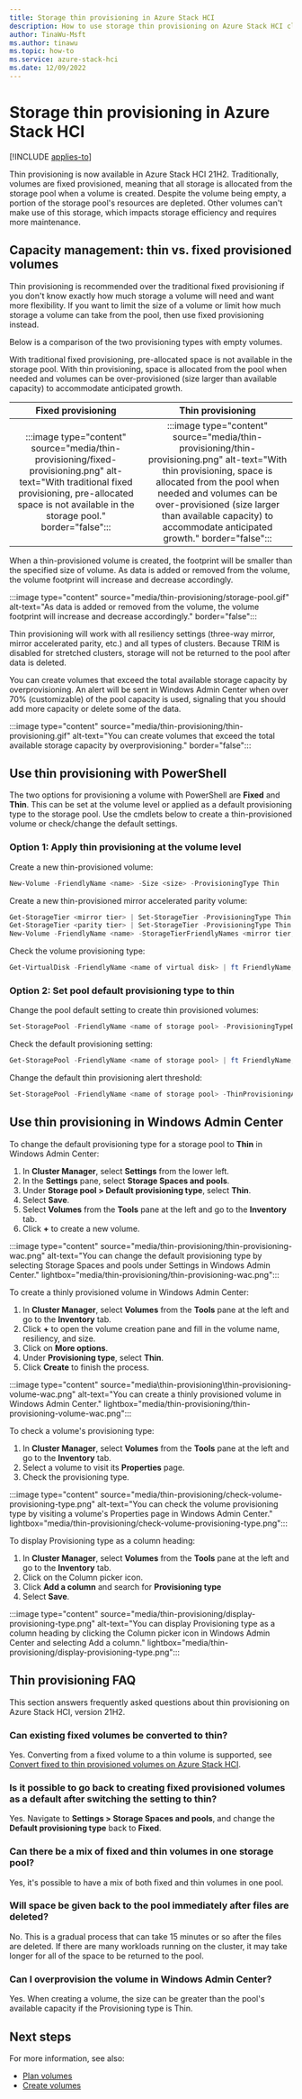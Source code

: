 ```yaml
---
title: Storage thin provisioning in Azure Stack HCI
description: How to use storage thin provisioning on Azure Stack HCI clusters by using Windows PowerShell or Windows Admin Center.
author: TinaWu-Msft
ms.author: tinawu
ms.topic: how-to
ms.service: azure-stack-hci
ms.date: 12/09/2022
---
```


# Storage thin provisioning in Azure Stack HCI

[!INCLUDE [applies-to](../includes/hci-applies-to-22h2.md)]

Thin provisioning is now available in Azure Stack HCI 21H2. Traditionally, volumes are fixed provisioned, meaning that all storage is allocated from the storage pool when a volume is created. Despite the volume being empty, a portion of the storage pool's resources are depleted. Other volumes can't make use of this storage, which impacts storage efficiency and requires more maintenance.

## Capacity management: thin vs. fixed provisioned volumes

Thin provisioning is recommended over the traditional fixed provisioning if you don't know exactly how much storage a volume will need and want more flexibility. If you want to limit the size of a volume or limit how much storage a volume can take from the pool, then use fixed provisioning instead.

Below is a comparison of the two provisioning types with empty volumes.

With traditional fixed provisioning, pre-allocated space is not available in the storage pool. With thin provisioning, space is allocated from the pool when needed and volumes can be over-provisioned (size larger than available capacity) to accommodate anticipated growth.

| **Fixed provisioning** | **Thin provisioning** |
|:----------------------:|:---------------------:|
|:::image type="content" source="media/thin-provisioning/fixed-provisioning.png" alt-text="With traditional fixed provisioning, pre-allocated space is not available in the storage pool." border="false":::|:::image type="content" source="media/thin-provisioning/thin-provisioning.png" alt-text="With thin provisioning, space is allocated from the pool when needed and volumes can be over-provisioned (size larger than available capacity) to accommodate anticipated growth." border="false":::|

When a thin-provisioned volume is created, the footprint will be smaller than the specified size of volume. As data is added or removed from the volume, the volume footprint will increase and decrease accordingly.

:::image type="content" source="media/thin-provisioning/storage-pool.gif" alt-text="As data is added or removed from the volume, the volume footprint will increase and decrease accordingly." border="false":::

Thin provisioning will work with all resiliency settings (three-way mirror, mirror accelerated parity, etc.) and all types of clusters. Because TRIM is disabled for stretched clusters, storage will not be returned to the pool after data is deleted.

You can create volumes that exceed the total available storage capacity by overprovisioning. An alert will be sent in Windows Admin Center when over 70% (customizable) of the pool capacity is used, signaling that you should add more capacity or delete some of the data.

:::image type="content" source="media/thin-provisioning/thin-provisioning.gif" alt-text="You can create volumes that exceed the total available storage capacity by overprovisioning." border="false":::

## Use thin provisioning with PowerShell

The two options for provisioning a volume with PowerShell are **Fixed** and **Thin**. This can be set at the volume level or applied as a default provisioning type to the storage pool. Use the cmdlets below to create a thin-provisioned volume or check/change the default settings.

### Option 1: Apply thin provisioning at the volume level

Create a new thin-provisioned volume:

```PowerShell
New-Volume -FriendlyName <name> -Size <size> -ProvisioningType Thin
```

Create a new thin-provisioned mirror accelerated parity volume:

```PowerShell
Get-StorageTier <mirror tier> | Set-StorageTier -ProvisioningType Thin
Get-StorageTier <parity tier> | Set-StorageTier -ProvisioningType Thin 
New-Volume -FriendlyName <name> -StorageTierFriendlyNames <mirror tier,parity tier> -StorageTierSizes 200GB,800GB
```

Check the volume provisioning type:

```PowerShell
Get-VirtualDisk -FriendlyName <name of virtual disk> | ft FriendlyName,ProvisioningType 
```

### Option 2: Set pool default provisioning type to thin

Change the pool default setting to create thin provisioned volumes:

```PowerShell
Set-StoragePool -FriendlyName <name of storage pool> -ProvisioningTypeDefault Thin
```

Check the default provisioning setting:

```PowerShell
Get-StoragePool -FriendlyName <name of storage pool> | ft FriendlyName,ProvisioningTypeDefault
```

Change the default thin provisioning alert threshold:

```PowerShell
Set-StoragePool -FriendlyName <name of storage pool> -ThinProvisioningAlertThresholds <% value>
```

## Use thin provisioning in Windows Admin Center  

To change the default provisioning type for a storage pool to **Thin** in Windows Admin Center:

1. In **Cluster Manager**, select **Settings** from the lower left.
1. In the **Settings** pane, select **Storage Spaces and pools**.
1. Under **Storage pool > Default provisioning type**, select **Thin**.
1. Select **Save**.
1. Select **Volumes** from the **Tools** pane at the left and go to the **Inventory** tab.
1. Click **+** to create a new volume.

:::image type="content" source="media/thin-provisioning/thin-provisioning-wac.png" alt-text="You can change the default provisioning type by selecting Storage Spaces and pools under Settings in Windows Admin Center." lightbox="media/thin-provisioning/thin-provisioning-wac.png":::

To create a thinly provisioned volume in Windows Admin Center:

1. In **Cluster Manager**, select **Volumes** from the **Tools** pane at the left and go to the **Inventory** tab.
1. Click **+** to open the volume creation pane and fill in the volume name, resiliency, and size.
1. Click on **More options**.
1. Under **Provisioning type**, select **Thin**.
1. Click **Create** to finish the process.

:::image type="content" source="media\thin-provisioning\thin-provisioning-volume-wac.png" alt-text="You can create a thinly provisioned volume in Windows Admin Center." lightbox="media/thin-provisioning/thin-provisioning-volume-wac.png":::

To check a volume's provisioning type:

1. In **Cluster Manager**, select **Volumes** from the **Tools** pane at the left and go to the **Inventory** tab.
1. Select a volume to visit its **Properties** page.
1. Check the provisioning type.

:::image type="content" source="media/thin-provisioning/check-volume-provisioning-type.png" alt-text="You can check the volume provisioning type by visiting a volume's Properties page in Windows Admin Center." lightbox="media/thin-provisioning/check-volume-provisioning-type.png":::

To display Provisioning type as a column heading:

1. In **Cluster Manager**, select **Volumes** from the **Tools** pane at the left and go to the **Inventory** tab.
1. Click on the Column picker icon.
1. Click **Add a column** and search for **Provisioning type**
1. Select **Save**.

:::image type="content" source="media/thin-provisioning/display-provisioning-type.png" alt-text="You can display Provisioning type as a column heading by clicking the Column picker icon in Windows Admin Center and selecting Add a column." lightbox="media/thin-provisioning/display-provisioning-type.png":::

## Thin provisioning FAQ

This section answers frequently asked questions about thin provisioning on Azure Stack HCI, version 21H2.

### Can existing fixed volumes be converted to thin?

Yes. Converting from a fixed volume to a thin volume is supported, see [Convert fixed to thin provisioned volumes on Azure Stack HCI](../manage/thin-provisioning-conversion.md).

### Is it possible to go back to creating fixed provisioned volumes as a default after switching the setting to thin?

Yes. Navigate to **Settings > Storage Spaces and pools**, and change the **Default provisioning type** back to **Fixed**.  

### Can there be a mix of fixed and thin volumes in one storage pool?

Yes, it's possible to have a mix of both fixed and thin volumes in one pool.

### Will space be given back to the pool immediately after files are deleted?

No. This is a gradual process that can take 15 minutes or so after the files are deleted. If there are many workloads running on the cluster, it may take longer for all of the space to be returned to the pool.

### Can I overprovision the volume in Windows Admin Center?

Yes. When creating a volume, the size can be greater than the pool's available capacity if the Provisioning type is Thin.

## Next steps

For more information, see also:

- [Plan volumes](../concepts/plan-volumes.md)
- [Create volumes](create-volumes.md)
